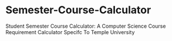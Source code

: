 # Semester-Course-Calculator

Student Semester Course Calculator: A Computer Science Course Requirement Calculator Specifc To Temple University 
